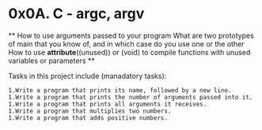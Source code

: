 # 0x0A. C - argc, argv
** How to use arguments passed to your program
What are two prototypes of main that you know of, and in which case do you use one or the other
How to use __attribute__((unused)) or (void) to compile functions with unused variables or parameters
**

Tasks in this project include (manadatory tasks):
``` 
1.Write a program that prints its name, followed by a new line.
1.Write a program that prints the number of arguments passed into it.
1.Write a program that prints all arguments it receives.
1.Write a program that multiplies two numbers.
1.Write a program that adds positive numbers.
```
